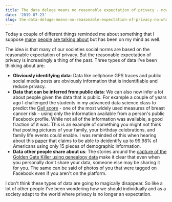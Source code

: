 ```yaml
---
title: The data deluge means no reasonable expectation of privacy - now what?
date: '2019-07-23'
slug: the-data-deluge-means-no-reasonable-expectation-of-privacy-no-what
---
```


Today a couple of different things reminded me about something that I suppose [many](https://www.amazon.com/Weapons-Math-Destruction-Increases-Inequality/dp/0553418815) [people](https://www.nytimes.com/2019/04/28/opinion/fourth-amendment-privacy.html) [are talking about](https://www.sciencenews.org/article/family-tree-dna-sharing-genetic-data-police-privacy) but has been on my mind as well. 

The idea is that many of our societies social norms are based on the reasonable expectation of privacy. But the reasonable expectation of privacy is increasingly a thing of the past. Three types of data I've been thinking about are:

* __Obviously identifying data__: Data like cellphone GPS traces and public social media posts are obviously information that is indentifiable and reduce privacy. 
* __Data that can be inferred from public data__: We can also now infer a lot about people given the data that is public. For example a couple of years ago I challenged the students in my advanced data science class to predict the [Gail score](https://bcrisktool.cancer.gov/) - one of the most widely used measures of breast cancer risk  - using only the information available from a person's public Facebook profile. While not all of the information was available, a good fraction of it was. This is an example of something you might not think that posting pictures of your family, your birthday celebrations, and family life events could enable. I was reminded of this when hearing about this [paper](https://www.nature.com/articles/s41467-019-10933-3) that claims to be able to deidentify up to 99.98\% of Americans using only 15 pieces of demographic information. 
* __Data other people share about us__: The stories around the [capture of the Golden Gate Killer using genealogy data](https://www.theatlantic.com/science/archive/2018/04/golden-state-killer-east-area-rapist-dna-genealogy/559070/) make it clear that even when you personally don't share your data, someone else may be sharing it for you. The same can be said of photos of you that were tagged on Facebook even if you aren't on the platform. 

I don't think these types of data are going to magically disappear. So like a lot of other people I've been wondering how we should individually and as a society adapt to the world where privacy is no longer an expectation. 



